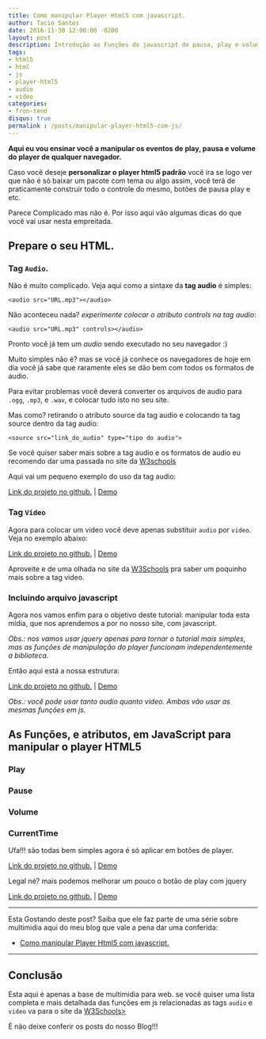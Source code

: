```yaml
---
title: Como manipular Player Html5 com javascript.
author: Tacio Santos
date: 2016-11-30 12:00:00 -0200
layout: post
description: Introdução as Funções do javascript de pausa, play e volume do player html5.
tags: 
- html5
- html
- js
- player-html5
- audio
- video
categories:
- fron-tend
disqus: true
permalink : /posts/manipular-player-html5-com-js/
--- 
```

 
**Aqui eu vou ensinar você a manipular os eventos de play, pausa e volume do player de qualquer navegador.**
 

Caso você deseje **personalizar o player html5 padrão** você ira se logo ver que não é só baixar um pacote com tema ou algo assim, você terá de praticamente construir todo o controle do mesmo, botões de pausa play e etc. 
 
 Parece Complicado mas não é. Por isso aqui vão algumas dicas do que você vai usar nesta empreitada.
 
## Prepare o seu HTML.
 
### Tag `Audio`.
 
 Não é muito complicado. Veja aqui como a sintaxe da **tag audio** é simples:
 
 `<audio src="URL.mp3"></audio>`
 
 Não aconteceu nada? *experimente colocar o atributo controls na tag audio*:
 
 `<audio src="URL.mp3" controls></audio>`
 
 Pronto você já tem um *audio* sendo executado no seu navegador :)
 
 Muito simples não é? mas se você já conhece os navegadores de hoje em dia você já sabe que raramente eles se dão bem com todos os formatos de audio.
 
 Para evitar problemas você deverá converter os arquivos de audio para `.ogg`, `.mp3`, e `.wav`, e colocar tudo isto no seu site.
 
 Mas como? retirando o atributo source da tag audio e colocando ta tag source dentro da tag audio:
 
 `<source src="link_do_audio" type="tipo do audio">`
 
 Se você quiser saber mais sobre a tag audio e os formatos de audio eu recomendo dar uma passada no site da <a href="http://www.w3schools.com/html/html5_audio.asp" target="_blank">W3schools</a>
 
 Aqui vai um pequeno exemplo do uso da tag audio:
 
 <script src="https://gist.github.com/taciosantosblog/a0ab3e71e3f4fed91f9ba7e838764783.js"></script>
 <a href="https://github.com/taciosantosblog/playerHTML5-blog/tree/master/playerHTML5/post1/example1" target="_blank">Link do projeto no github.</a>   |   <a href="../../examples/manipular-player-html5-com-js/playerHTML5/post1/example1/" target="_blank"> Demo </a>
 
### Tag `Video`
 
 Agora para colocar um video você deve apenas substituir `audio` por `video`. Veja no exemplo abaixo:
 
 <script src="https://gist.github.com/taciosantosblog/fe33eb2aa9a8818082ec23bdfec9df4b.js"></script>
 <a href="https://github.com/taciosantosblog/playerHTML5-blog/tree/master/playerHTML5/post1/example2" target="_blank">Link do projeto no github.</a>   |   <a href="../../examples/manipular-player-html5-com-js/playerHTML5/post1/example2/" target='_blank'> Demo </a>
 
 Aproveite e de uma olhada no site da <a href="http://www.w3schools.com/html/html5_video.asp" target="_blank">W3Schools</a> pra saber um poquinho mais sobre a tag video.
 
### Incluindo arquivo javascript
 
 Agora nos vamos enfim para o objetivo deste tutorial: manipular toda esta mídia, que nos aprendemos a por no nosso site, com javascript.
 
 *Obs.: nos vamos usar jquery apenas para tornar o tutorial mais simples, mas as funções de manipulação do player funcionam independentemente a biblioteca.*
 
 Então aqui está a nossa estrutura:
 
 <script src="https://gist.github.com/taciosantosblog/9f30fcce5d45d35726413b839a392aee.js"></script>
 <a href="https://github.com/taciosantosblog/playerHTML5-blog/tree/master/playerHTML5/post1/example3" target="_blank">Link do projeto no github.</a>   |   <a href="../../examples/manipular-player-html5-com-js/playerHTML5/post1/example3/" target='_blank'> Demo </a>
 
 *Obs.: você pode usar tanto audio quanto video. Ambas vão usar as mesmas funções em js.*
 
## As Funções, e atributos, em JavaScript para manipular o player HTML5
 
### Play
 
 <script src="https://gist.github.com/taciosantosblog/24e5edcfa24bdabc528a4b771d9beb93.js"></script>
 
### Pause
 
 <script src="https://gist.github.com/taciosantosblog/d02dc13224337ceac87cb347ff551a12.js"></script>
 
### Volume
 
 <script src="https://gist.github.com/taciosantosblog/ba585ac032a8fbf10fc4fc8d5555adfb.js"></script>
 
### CurrentTime
 
 <script src="https://gist.github.com/taciosantosblog/bee9b114e61bba61af92436b8bb79788.js"></script>
 
 Ufa!!! são todas bem simples agora é só aplicar em botões de player.
 
 <script src="https://gist.github.com/taciosantosblog/42756832779ca49f266dd1e4763c6f57.js"></script>
 <a href="https://github.com/taciosantosblog/playerHTML5-blog/tree/master/playerHTML5/post1/example4" target="_blank">Link do projeto no github.</a>   |   <a href="../../examples/manipular-player-html5-com-js/playerHTML5/post1/example4/" target='_blank'> Demo </a>
 
 Legal né? mais podemos melhorar um pouco o botão de play com jquery
 
 <script src="https://gist.github.com/taciosantosblog/82c076f278aebf6f2da91e9bdf16d070.js"></script>
 <a href="https://github.com/taciosantosblog/playerHTML5-blog/tree/master/playerHTML5/post1/example5" target="_blank">Link do projeto no github.</a>   |   <a href="../../examples/manipular-player-html5-com-js/playerHTML5/post1/example5/" target='_blank'> Demo </a>
 
 ****
 Esta Gostando deste post? Saiba que ele faz parte de uma série sobre multimidia aqui do meu blog que vale a pena dar uma conferida:
 
 * [Como manipular Player Html5 com javascript.](../manipular-player-html5-com-js/)
 
 ****
 
## Conclusão
 
 Esta aqui é apenas a base de multimidia para web. se você quiser uma lista completa e mais detalhada das funções em js relacionadas as tags `audio` e `video` va para o site da <a href="http://www.w3schools.com/tags/ref_av_dom.asp" target="_blank">W3Schools></a>
 
 É não deixe conferir os posts do nosso Blog!!!
 
